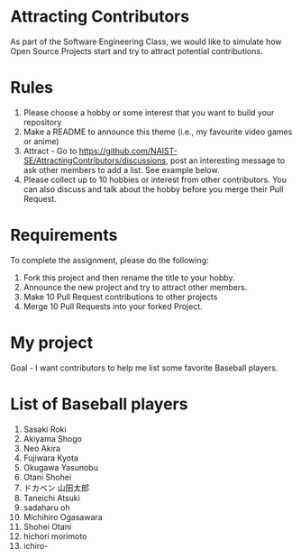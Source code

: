 # Attracting Contributors
As part of the Software Engineering Class, we would like to simulate how Open Source Projects start and try to attract potential contributions.

# Rules

1. Please choose a hobby or some interest that you want to build your repository
2. Make a README to announce this theme (i.e., my favourite video games or anime)
3. Attract - Go to https://github.com/NAIST-SE/AttractingContributors/discussions, post an interesting message to ask other members to add a list. See example below.
4. Please collect up to 10 hobbies or interest from other contributors. You can also discuss and talk about the hobby before you merge their Pull Request.

# Requirements
To complete the assignment, please do the following:
1. Fork this project and then rename the title to your hobby. 
2. Announce the new project and try to attract other members.
3. Make 10 Pull Request contributions to other projects
4. Merge 10 Pull Requests into your forked Project.

# My project
Goal - I want contributors to help me list some favorite Baseball players.

# List of Baseball players
1. Sasaki Roki
2. Akiyama Shogo
3. Neo Akira
4. Fujiwara Kyota
5. Okugawa Yasunobu
6. Otani Shohei
7. ドカベン 山田太郎
8. Taneichi Atsuki
9. sadaharu oh
10. Michihiro Ogasawara
11. Shohei Otani
12. hichori morimoto
13. ichiro-
